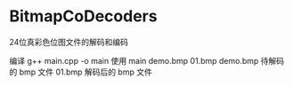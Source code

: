 # BitmapCoDecoders
24位真彩色位图文件的解码和编码

编译
  g++ main.cpp -o main
使用
  main demo.bmp 01.bmp
  demo.bmp 待解码的 bmp 文件
  01.bmp   解码后的 bmp 文件
